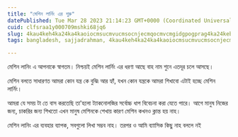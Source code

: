 ```yaml
---
title: "মেশিন লার্নিং এর শুরু"
datePublished: Tue Mar 28 2023 21:14:23 GMT+0000 (Coordinated Universal Time)
cuid: clfsraa1y000709mshki68jq6
slug: 4kau4keh4ka24ka4kaoiocmsucmvucmsocnjecmqocmvcmgidgpogprag4ka24keb4kaw4keb
tags: bangladesh, sajjadrahman, 4kau4keh4ka24ka4kaoiocmsucmvucmsocnjecmqocmvcmgia, machine-learning-bangla

---
```


মেশিন লানিং এ আপনাকে স্বাগতম। নিশ্চয়ই মেশিন লার্নিং এর ধরণা আছে বাহ নাম শুনে এতদূর চলে আসছে।

মেশিন বলতে সাধারণত আমরা কোন যন্ত্র কে বুঝি৷ আর হ্যাঁ, যখন কোন যন্ত্রকে আমরা শিখাবো এটাই হচ্ছে মেশিন লার্নিং।

আমরা যে সময় টা তে বাস করতেছি তা'হলো ট্যাকনোলজির সর্বোচ্চ ধাপ বিবেচনা করা যেতে পারে। আগে মানুষ নিজের জন্য, চাকরির জন্য শিখতো এখন মানুষ মেশিনকে শেখায় কারণ মেশিন কখনও ক্লান্ত হয় নাহ।

মেশিন লানিং এর ব্যবহার ব্যাপক, সবগুলো লিখা সম্ভব নাহ। তরপর ও আমি ব্যাাসিক কিছু নাহ বললে নই